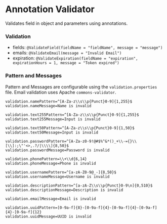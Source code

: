 # Annotation Validator
Validates field in object and parameters using annotations.

### Validation
- fields: `@ValidateField(fieldName = "fieldName", message = "message")`
- emails: `@ValidateEmail(message = "Invalid Email")`
- expiration: `@ValidateExpiration(fieldName = "expiration", expirationHours = 1, message = "Token expired")`

### Pattern and Messages
Pattern and Messages are configurable using the `validation.properties` file. Email validation uses Apache `commons-validator`.

```properties
validation.namePattern=^[A-Za-z\\s\\p{Punct}0-9]{1,255}$
validation.nameMessage=Name is invalid

validation.text255Pattern=^[A-Za-z\\s\\p{Punct}0-9]{1,255}$
validation.text255Message=Input is invalid

validation.text50Pattern=^[A-Za-z\\s\\p{Punct}0-9]{1,50}$
validation.text50Message=Input is invalid

validation.passwordPattern=^[A-Za-z0-9!@#$%^&*()_+\\-={}\\[\\]:;\"'<>,.?/|\\\\]{8,50}$
validation.passwordMessage=Password is invalid

validation.phonePattern=\\+\\d{6,14}
validation.phoneMessage=Phone is invalid

validation.usernamePattern=^[a-zA-Z0-9@_-]{8,50}$
validation.usernameMessage=Username is invalid

validation.descriptionPattern=^[a-zA-Z\\s\\p{Punct}0-9\n]{0,510}$
validation.descriptionMessage=Description is invalid

validation.emailMessage=Email is invalid

validation.uuidPattern=[0-9a-f]{8}-[0-9a-f]{4}-[0-9a-f]{4}-[0-9a-f]{4}-[0-9a-f]{12}
validation.uuidMessage=UUID is invalid
```